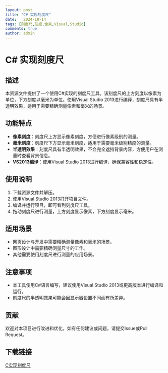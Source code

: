 ```yaml
---
layout: post
title: "C# 实现刻度尺"
date:   2024-10-14
tags: [刻度尺,刻度,像素,Visual,Studio]
comments: true
author: admin
---
```

# C# 实现刻度尺

## 描述
本资源文件提供了一个使用C#实现的刻度尺工具。该刻度尺的上方刻度以像素为单位，下方刻度以毫米为单位。使用Visual Studio 2013进行编译，刻度尺具有半透明效果，适用于需要精确测量像素和毫米的场景。

## 功能特点
- **像素刻度**：刻度尺上方显示像素刻度，方便进行像素级别的测量。
- **毫米刻度**：刻度尺下方显示毫米刻度，适用于需要毫米级别精度的测量。
- **半透明效果**：刻度尺具有半透明效果，不会完全遮挡背景内容，方便用户在测量时查看背景信息。
- **VS2013编译**：使用Visual Studio 2013进行编译，确保兼容性和稳定性。

## 使用说明
1. 下载资源文件并解压。
2. 使用Visual Studio 2013打开项目文件。
3. 编译并运行项目，即可看到刻度尺工具。
4. 拖动刻度尺进行测量，上方刻度显示像素，下方刻度显示毫米。

## 适用场景
- 网页设计与开发中需要精确测量像素和毫米的场景。
- 图形设计中需要精确测量尺寸的工作。
- 其他需要使用刻度尺进行测量的应用场景。

## 注意事项
- 本工具使用C#语言编写，建议使用Visual Studio 2013或更高版本进行编译和运行。
- 刻度尺的半透明效果可能会因显示器设置不同而有所差异。

## 贡献
欢迎对本项目进行改进和优化，如有任何建议或问题，请提交Issue或Pull Request。

## 下载链接

[C实现刻度尺](https://pan.quark.cn/s/e1a568b7e299)